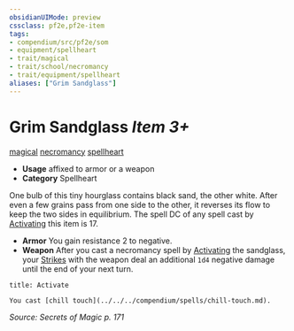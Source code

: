 ```yaml
---
obsidianUIMode: preview
cssclass: pf2e,pf2e-item
tags:
- compendium/src/pf2e/som
- equipment/spellheart
- trait/magical
- trait/school/necromancy
- trait/equipment/spellheart
aliases: ["Grim Sandglass"]
---
```

# Grim Sandglass *Item 3+*  
[magical](magical.md)  [necromancy](necromancy.md)  [spellheart](spellheart-som.md)  

- **Usage** affixed to armor or a weapon
- **Category** Spellheart

One bulb of this tiny hourglass contains black sand, the other white. After even a few grains pass from one side to the other, it reverses its flow to keep the two sides in equilibrium. The spell DC of any spell cast by [Activating](activate-an-item.md) this item is 17.

- **Armor** You gain resistance 2 to negative.
- **Weapon** After you cast a necromancy spell by [Activating](activate-an-item.md) the sandglass, your [Strikes](strike.md) with the weapon deal an additional `1d4` negative damage until the end of your next turn.

```ad-embed-ability
title: Activate

You cast [chill touch](../../../compendium/spells/chill-touch.md).
```

*Source: Secrets of Magic p. 171*
